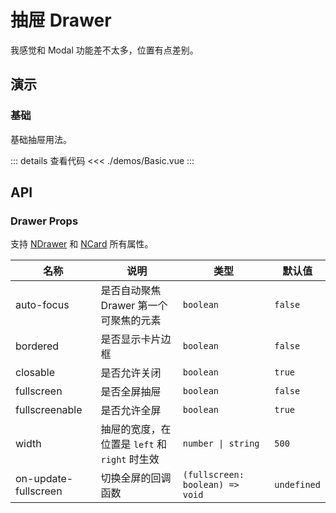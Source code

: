 # 抽屉 Drawer

我感觉和 Modal 功能差不太多，位置有点差别。

## 演示

### 基础

基础抽屉用法。

<DrawerBasic />

::: details 查看代码
<<< ./demos/Basic.vue
:::

## API

### Drawer Props

支持 [NDrawer](https://www.naiveui.com/zh-CN/light/components/drawer#Drawer-Props) 和 [NCard](https://www.naiveui.com/zh-CN/light/components/card#Card-Props) 所有属性。

| 名称                 | 说明                                          | 类型                            | 默认值      |
| -------------------- | --------------------------------------------- | ------------------------------- | ----------- |
| auto-focus           | 是否自动聚焦 Drawer 第一个可聚焦的元素        | `boolean`                       | `false`     |
| bordered             | 是否显示卡片边框                              | `boolean`                       | `false`     |
| closable             | 是否允许关闭                                  | `boolean`                       | `true`      |
| fullscreen           | 是否全屏抽屉                                  | `boolean`                       | `false`     |
| fullscreenable       | 是否允许全屏                                  | `boolean`                       | `true`      |
| width                | 抽屉的宽度，在位置是 `left` 和 `right` 时生效 | `number \| string`              | `500`       |
| on-update-fullscreen | 切换全屏的回调函数                            | `(fullscreen: boolean) => void` | `undefined` |
